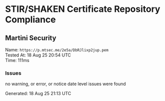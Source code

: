 # STIR/SHAKEN Certificate Repository Compliance

## Martini Security

Name: `https://p.mtsec.me/2e5a/DbRJlixp2jup.pem`\
Tested At: 18 Aug 25 20:54 UTC\
Time: 111ms

### Issues

no warning, or error, or notice date level issues were found

Generated: 18 Aug 25 21:13 UTC